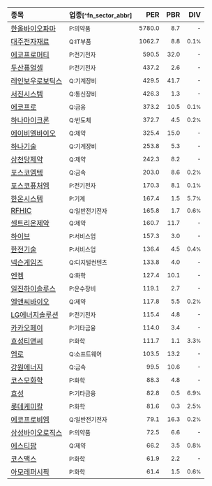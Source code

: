| **종목** | **업종**<small>[^fn_sector_abbr]</small> | **PER** | **PBR** | **DIV** |
| :--- | :--- | --: | --: | --: |
| [한올바이오파마](/009420/) | <small>P:의약품</small> | <small>5780.0</small> | <small>8.7</small> | <small>-</small> |
| [대주전자재료](/078600/) | <small>Q:IT부품</small> | <small>1062.7</small> | <small>8.8</small> | <small>0.1<small>%</small></small> |
| [에코프로머티](/450080/) | <small>P:전기전자</small> | <small>590.5</small> | <small>32.0</small> | <small>-</small> |
| [두산퓨얼셀](/336260/) | <small>P:전기전자</small> | <small>437.2</small> | <small>2.6</small> | <small>-</small> |
| [레인보우로보틱스](/277810/) | <small>Q:기계장비</small> | <small>429.5</small> | <small>41.7</small> | <small>-</small> |
| [서진시스템](/178320/) | <small>Q:통신장비</small> | <small>426.3</small> | <small>1.3</small> | <small>-</small> |
| [에코프로](/086520/) | <small>Q:금융</small> | <small>373.2</small> | <small>10.5</small> | <small>0.1<small>%</small></small> |
| [하나마이크론](/067310/) | <small>Q:반도체</small> | <small>372.7</small> | <small>4.5</small> | <small>0.2<small>%</small></small> |
| [에이비엘바이오](/298380/) | <small>Q:제약</small> | <small>325.4</small> | <small>15.0</small> | <small>-</small> |
| [하나기술](/299030/) | <small>Q:기계장비</small> | <small>253.8</small> | <small>5.3</small> | <small>-</small> |
| [삼천당제약](/000250/) | <small>Q:제약</small> | <small>242.3</small> | <small>8.2</small> | <small>-</small> |
| [포스코엠텍](/009520/) | <small>Q:금속</small> | <small>203.0</small> | <small>8.6</small> | <small>0.2<small>%</small></small> |
| [포스코퓨처엠](/003670/) | <small>P:전기전자</small> | <small>170.3</small> | <small>8.1</small> | <small>0.1<small>%</small></small> |
| [한온시스템](/018880/) | <small>P:기계</small> | <small>167.4</small> | <small>1.5</small> | <small>5.7<small>%</small></small> |
| [RFHIC](/218410/) | <small>Q:일반전기전자</small> | <small>165.8</small> | <small>1.7</small> | <small>0.6<small>%</small></small> |
| [셀트리온제약](/068760/) | <small>Q:제약</small> | <small>160.7</small> | <small>11.7</small> | <small>-</small> |
| [하이브](/352820/) | <small>P:서비스업</small> | <small>157.3</small> | <small>3.0</small> | <small>-</small> |
| [한전기술](/052690/) | <small>P:서비스업</small> | <small>136.4</small> | <small>4.5</small> | <small>0.4<small>%</small></small> |
| [넥슨게임즈](/225570/) | <small>Q:디지털컨텐츠</small> | <small>133.8</small> | <small>4.0</small> | <small>-</small> |
| [엔켐](/348370/) | <small>Q:화학</small> | <small>127.4</small> | <small>10.1</small> | <small>-</small> |
| [일진하이솔루스](/271940/) | <small>P:운수장비</small> | <small>119.1</small> | <small>2.7</small> | <small>-</small> |
| [엘앤씨바이오](/290650/) | <small>Q:제약</small> | <small>117.8</small> | <small>5.5</small> | <small>0.2<small>%</small></small> |
| [LG에너지솔루션](/373220/) | <small>P:전기전자</small> | <small>115.4</small> | <small>4.8</small> | <small>-</small> |
| [카카오페이](/377300/) | <small>P:기타금융</small> | <small>114.0</small> | <small>3.4</small> | <small>-</small> |
| [효성티앤씨](/298020/) | <small>P:화학</small> | <small>111.7</small> | <small>1.1</small> | <small>3.3<small>%</small></small> |
| [엠로](/058970/) | <small>Q:소프트웨어</small> | <small>103.5</small> | <small>13.2</small> | <small>-</small> |
| [강원에너지](/114190/) | <small>Q:금속</small> | <small>99.5</small> | <small>10.6</small> | <small>-</small> |
| [코스모화학](/005420/) | <small>P:화학</small> | <small>88.3</small> | <small>4.8</small> | <small>-</small> |
| [효성](/004800/) | <small>P:기타금융</small> | <small>82.8</small> | <small>0.5</small> | <small>6.9<small>%</small></small> |
| [롯데케미칼](/011170/) | <small>P:화학</small> | <small>81.6</small> | <small>0.3</small> | <small>2.5<small>%</small></small> |
| [에코프로비엠](/247540/) | <small>Q:일반전기전자</small> | <small>79.1</small> | <small>16.3</small> | <small>0.2<small>%</small></small> |
| [삼성바이오로직스](/207940/) | <small>P:의약품</small> | <small>72.5</small> | <small>6.6</small> | <small>-</small> |
| [에스티팜](/237690/) | <small>Q:제약</small> | <small>66.2</small> | <small>3.5</small> | <small>0.8<small>%</small></small> |
| [코스맥스](/192820/) | <small>P:화학</small> | <small>61.9</small> | <small>2.2</small> | <small>-</small> |
| [아모레퍼시픽](/090430/) | <small>P:화학</small> | <small>61.4</small> | <small>1.5</small> | <small>0.6<small>%</small></small> |
